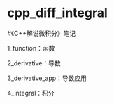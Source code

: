 # cpp_diff_integral

#《C++解说微积分》笔记

1_function：函数

2_derivative：导数

3_derivative_app：导数应用

4_integral：积分
